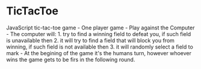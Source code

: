 # TicTacToe
  JavaScript tic-tac-toe game
    - One player game
    - Play against the Computer
    - The computer will:
      1. try to find a winning field to defeat you, if such field is unavailable then
      2. it will try to find a field that will block you from winning, if such field is not available then
      3. it will randomly select a field to mark
    - At the begining of the game it's the humans turn, however whoever wins the game gets to be firs in the following round.
